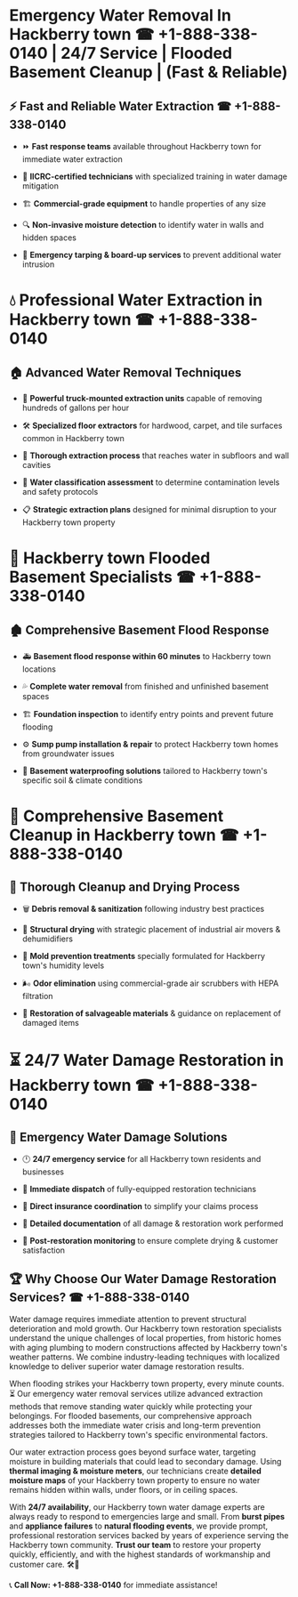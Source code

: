 # Emergency Water Removal In Hackberry town ☎ +1-888-338-0140 | 24/7 Service | Flooded Basement Cleanup | (Fast & Reliable)  

## ⚡ Fast and Reliable Water Extraction ☎ +1-888-338-0140  
- ⏩ **Fast response teams** available throughout Hackberry town for immediate water extraction  
- 🏅 **IICRC-certified technicians** with specialized training in water damage mitigation  
- 🏗️ **Commercial-grade equipment** to handle properties of any size  
- 🔍 **Non-invasive moisture detection** to identify water in walls and hidden spaces  
- 🛑 **Emergency tarping & board-up services** to prevent additional water intrusion  

# 💧 Professional Water Extraction in Hackberry town ☎ +1-888-338-0140  

## 🏠 Advanced Water Removal Techniques  
- 🚛 **Powerful truck-mounted extraction units** capable of removing hundreds of gallons per hour  
- 🛠️ **Specialized floor extractors** for hardwood, carpet, and tile surfaces common in Hackberry town  
- 📏 **Thorough extraction process** that reaches water in subfloors and wall cavities  
- 🧪 **Water classification assessment** to determine contamination levels and safety protocols  
- 📋 **Strategic extraction plans** designed for minimal disruption to your Hackberry town property  

# 🌊 Hackberry town Flooded Basement Specialists ☎ +1-888-338-0140  

## 🏚️ Comprehensive Basement Flood Response  
- 🚑 **Basement flood response within 60 minutes** to Hackberry town locations  
- 💦 **Complete water removal** from finished and unfinished basement spaces  
- 🏗️ **Foundation inspection** to identify entry points and prevent future flooding  
- ⚙️ **Sump pump installation & repair** to protect Hackberry town homes from groundwater issues  
- 🌱 **Basement waterproofing solutions** tailored to Hackberry town's specific soil & climate conditions  

# 🧹 Comprehensive Basement Cleanup in Hackberry town ☎ +1-888-338-0140  

## 🔄 Thorough Cleanup and Drying Process  
- 🗑️ **Debris removal & sanitization** following industry best practices  
- 💨 **Structural drying** with strategic placement of industrial air movers & dehumidifiers  
- 🦠 **Mold prevention treatments** specially formulated for Hackberry town's humidity levels  
- 🌬️ **Odor elimination** using commercial-grade air scrubbers with HEPA filtration  
- 🔧 **Restoration of salvageable materials** & guidance on replacement of damaged items  

# ⏳ 24/7 Water Damage Restoration in Hackberry town ☎ +1-888-338-0140  

## 🚀 Emergency Water Damage Solutions  
- 🕛 **24/7 emergency service** for all Hackberry town residents and businesses  
- 🚒 **Immediate dispatch** of fully-equipped restoration technicians  
- 🏦 **Direct insurance coordination** to simplify your claims process  
- 📜 **Detailed documentation** of all damage & restoration work performed  
- 🔎 **Post-restoration monitoring** to ensure complete drying & customer satisfaction  

## 🏆 Why Choose Our Water Damage Restoration Services? ☎ +1-888-338-0140  
Water damage requires immediate attention to prevent structural deterioration and mold growth. Our Hackberry town restoration specialists understand the unique challenges of local properties, from historic homes with aging plumbing to modern constructions affected by Hackberry town's weather patterns. We combine industry-leading techniques with localized knowledge to deliver superior water damage restoration results.  

When flooding strikes your Hackberry town property, every minute counts. ⏳ Our emergency water removal services utilize advanced extraction methods that remove standing water quickly while protecting your belongings. For flooded basements, our comprehensive approach addresses both the immediate water crisis and long-term prevention strategies tailored to Hackberry town's specific environmental factors.  

Our water extraction process goes beyond surface water, targeting moisture in building materials that could lead to secondary damage. Using **thermal imaging & moisture meters**, our technicians create **detailed moisture maps** of your Hackberry town property to ensure no water remains hidden within walls, under floors, or in ceiling spaces.  

With **24/7 availability**, our Hackberry town water damage experts are always ready to respond to emergencies large and small. From **burst pipes** and **appliance failures** to **natural flooding events**, we provide prompt, professional restoration services backed by years of experience serving the Hackberry town community. **Trust our team** to restore your property quickly, efficiently, and with the highest standards of workmanship and customer care. 🛠️💪  

📞 **Call Now: +1-888-338-0140** for immediate assistance!